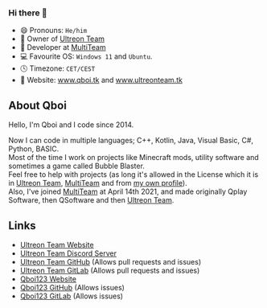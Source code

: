 ### Hi there 👋
- 😄 Pronouns: `He/him`
- 🏢 Owner of [Ultreon Team](https://github.com/Ultreon) 
- 💼 Developer at [MultiTeam](https://github.com/MultiTeamDevGroup)
- 💻 Favourite OS: `Windows 11` and `Ubuntu`.
- 🕓 Timezone: `CET/CEST`
- 🔗 Website: www.qboi.tk and www.ultreonteam.tk

## About Qboi
Hello, I'm Qboi and I code since 2014.  

Now I can code in multiple languages; C++, Kotlin, Java, Visual Basic, C#, Python, BASIC.  
Most of the time I work on projects like Minecraft mods, utility software and sometimes a game called Bubble Blaster.  
Feel free to help with projects (as long it's allowed in the License which it is in [Ultreon Team](https://github.com/Ultreon), [MultiTeam](https://github.com/MultiTeamDevGroup) and from [my own profile](https://github.com/Qboi123)).  
Also, I've joined [MultiTeam](https://github.com/MultiTeamDevGroup) at April 14th 2021, and made originally Qplay Software, then QSoftware and then [Ultreon Team](https://github.com/Ultreon).  

## Links
 - [Ultreon Team Website](https://ultreonteam.tk)
 - [Ultreon Team Discord Server](https://www.discord.gg/WePT9v2CmQ)
 - [Ultreon Team GitHub](https://github.com/Ultreon) (Allows pull requests and issues)
 - [Ultreon Team GitLab](https://gitlab.com/ultreon) (Allows pull requests and issues)
 - [Qboi123 Website](https://qboi.tk)
 - [Qboi123 GitHub](https://github.com/Qboi123) (Allows issues)
 - [Qboi123 GitLab](https://gitlab.com/qboi123) (Allows issues)
